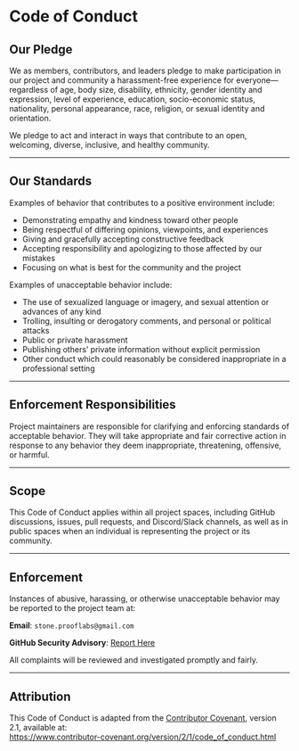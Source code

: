 # Code of Conduct

## Our Pledge

We as members, contributors, and leaders pledge to make participation in our project and community a harassment-free experience for everyone—regardless of age, body size, disability, ethnicity, gender identity and expression, level of experience, education, socio-economic status, nationality, personal appearance, race, religion, or sexual identity and orientation.

We pledge to act and interact in ways that contribute to an open, welcoming, diverse, inclusive, and healthy community.

---

## Our Standards

Examples of behavior that contributes to a positive environment include:

- Demonstrating empathy and kindness toward other people  
- Being respectful of differing opinions, viewpoints, and experiences  
- Giving and gracefully accepting constructive feedback  
- Accepting responsibility and apologizing to those affected by our mistakes  
- Focusing on what is best for the community and the project

Examples of unacceptable behavior include:

- The use of sexualized language or imagery, and sexual attention or advances of any kind  
- Trolling, insulting or derogatory comments, and personal or political attacks  
- Public or private harassment  
- Publishing others’ private information without explicit permission  
- Other conduct which could reasonably be considered inappropriate in a professional setting

---

## Enforcement Responsibilities

Project maintainers are responsible for clarifying and enforcing standards of acceptable behavior. They will take appropriate and fair corrective action in response to any behavior they deem inappropriate, threatening, offensive, or harmful.

---

## Scope

This Code of Conduct applies within all project spaces, including GitHub discussions, issues, pull requests, and Discord/Slack channels, as well as in public spaces when an individual is representing the project or its community.

---

## Enforcement

Instances of abusive, harassing, or otherwise unacceptable behavior may be reported to the project team at:

**Email**: `stone.prooflabs@gmail.com`

**GitHub Security Advisory**: [Report Here](https://github.com/StoneProofLabs/stone.proof.eth/security/advisories)

All complaints will be reviewed and investigated promptly and fairly.

---

## Attribution

This Code of Conduct is adapted from the [Contributor Covenant](https://www.contributor-covenant.org), version 2.1, available at:  
https://www.contributor-covenant.org/version/2/1/code_of_conduct.html
